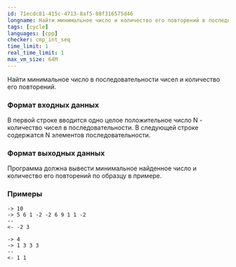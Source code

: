 ```yaml
---
id: 71ecdc81-415c-4713-8af5-88f316575d46
longname: Найти минимальное число и количество его повторений в последовательности чисел
tags: [cycle]
languages: [cpp]
checker: cmp_int_seq
time_limit: 1
real_time_limit: 1
max_vm_size: 64M
---
```



Найти минимальное число в последовательности чисел и количество его повторений.

### Формат входных данных

В первой строке вводится одно целое положительное число N - количество чисел в последовательности. В следующей строке содержатся N элементов последовательности.

### Формат выходных данных

Программа должна вывести минимальное найденное число и количество его повторений по образцу в примере.

### Примеры

```
-> 10
-> 5 6 1 -2 -2 6 9 1 1 -2
--
<- -2 3
```

```
-> 4
-> 1 3 3 3
--
<- 1 1
```
